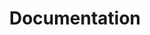 ---
lang: fr
layout: doc-index
permalink: /fr/doc/
redirect_from:
- /fr/doc/QubesDocs/
- /fr/wiki/QubesDocs/
- /fr/help/
- /fr/community/
- /fr/wiki/UserDoc/
- /fr/doc/UserDoc/
ref: 12
title: Documentation
---